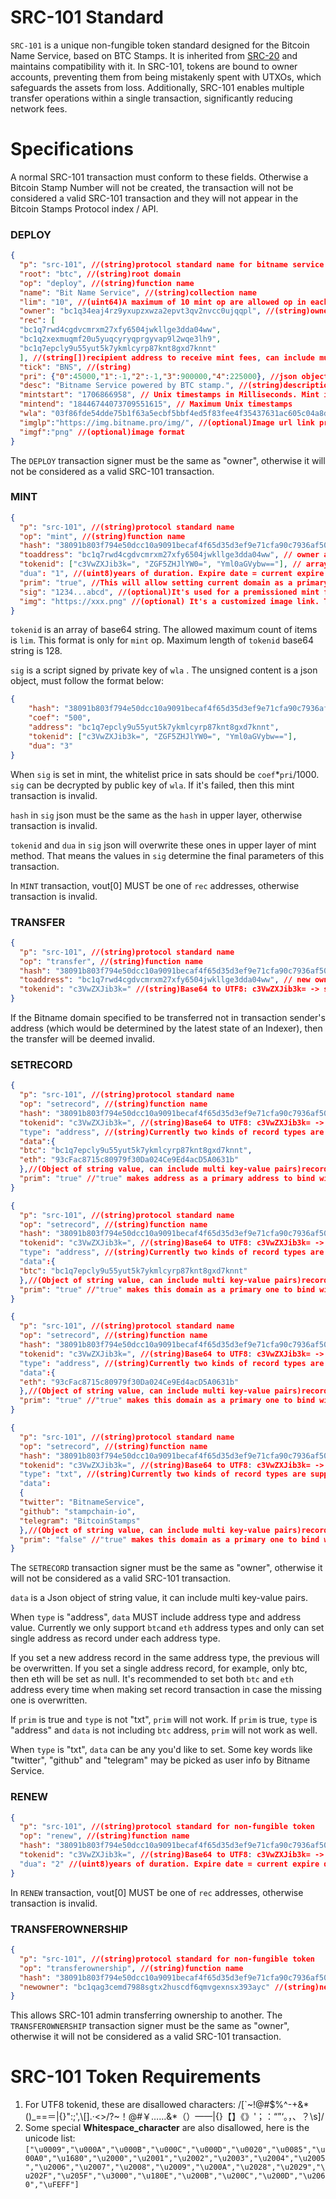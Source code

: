 # SRC-101 Standard

`SRC-101` is a unique non-fungible token standard designed for the Bitcoin Name
Service, based on BTC Stamps. It is inherited from [SRC-20](./src20specs.md) and
maintains compatibility with it. In SRC-101, tokens are bound to owner accounts,
preventing them from being mistakenly spent with UTXOs, which safeguards the
assets from loss. Additionally, SRC-101 enables multiple transfer operations
within a single transaction, significantly reducing network fees.

# Specifications

A normal SRC-101 transaction must conform to these fields. Otherwise a Bitcoin
Stamp Number will not be created, the transaction will not be considered a valid
SRC-101 transaction and they will not appear in the Bitcoin Stamps Protocol
index / API.

### DEPLOY

```JSON
{
  "p": "src-101", //(string)protocol standard name for bitname service
  "root": "btc", //(string)root domain
  "op": "deploy", //(string)function name
  "name": "Bit Name Service", //(string)collection name
  "lim": "10", //(uint64)A maximum of 10 mint op are allowed op in each transaction. If there are more than 10 mint op in 1 transaction, it's regarded as an invalid transction, all op will be failed.
  "owner": "bc1q34eaj4rz9yxupzxwza2epvt3qv2nvcc0ujqqpl", //(string)owner address
  "rec": [
  "bc1q7rwd4cgdvcmrxm27xfy6504jwkllge3dda04ww",
  "bc1q2xexmuqmf20u5yuqcyryqprgyvap9l2wqe3lh9",
  "bc1q7epcly9u55yut5k7ykmlcyrp87knt8gxd7knnt"
  ], //(string[])recipient address to receive mint fees, can include multi addresses in an array of string. Either will be valid in transaction verification. Pay mint fees to either of these is OK.
  "tick": "BNS", //(string)
  "pri": {"0":45000,"1":-1,"2":-1,"3":900000,"4":225000}, //json object. The key is the length number of domain. These fee must be paid to "rec". Value is price in sats. Allowed max count of this json key-value pair is 10. "-1" means it isn't mintable. 900000 is for 3 characters, 225000 is for 4 characters and 45000 is the default price for these unlisted legnth(>=5).
  "desc": "Bitname Service powered by BTC stamp.", //(string)description for the collection.
  "mintstart": "1706866958", // Unix timestamps in Milliseconds. Mint is available from this time.
  "mintend": "18446744073709551615", // Maximum Unix timestamps
  "wla": "03f86fde54dde75b1f63a5ecbf5bbf4ed5f83fee4f35437631ac605c04a8d5f15e", //Public key of admin address for whitelist data signature.
  "imglp":"https://img.bitname.pro/img/", //(optional)Image url link prefix.The full link should be "imglp"+"tokenid"(base64)+"."+"imgf"
  "imgf":"png" //(optional)image format
}
```

The `DEPLOY` transaction signer must be the same as "owner", otherwise it will
not be considered as a valid SRC-101 transaction.

### MINT

```JSON
{
  "p": "src-101", //(string)protocol standard name
  "op": "mint", //(string)function name
  "hash": "38091b803f794e50dcc10a9091becaf4f65d35d3ef9e71cfa90c7936af50757e", //(hash256)txid of bns deploy transaction, without "0x" at the beginning
  "toaddress": "bc1q7rwd4cgdvcmrxm27xfy6504jwkllge3dda04ww", // owner address of this token, can be different from signer address.
  "tokenid": ["c3VwZXJib3k=", "ZGF5ZHJlYW0=", "Yml0aGVybw=="], // array of base64 string which allows multi tokenid mint in one op. (string)Base64 to UTF8: c3VwZXJib3k= -> superboy.
  "dua": "1", //(uint8)years of duration. Expire date = current expire date + dua
  "prim": "true", //This will allow setting current domain as a primary domain to bind with toaddress only if toaddress is signer address as well. You can setrecord to bind with another domain later as you wish. If you don't need this, just set it to false. If prim is true but toaddress is not signer address, prim will be set as false.
  "sig": "1234...abcd", //(optional)It's used for a premissioned mint following whitelist. 
  "img": "https://xxx.png" //(optional) It's a customized image link. This only works when "imglp" is not set.
}
```
`tokenid` is an array of base64 string. The allowed maximum count of items  is `lim`. This format is only for `mint` op. Maximum length of `tokenid` base64 string is 128.

`sig` is a script signed  by private key of `wla` . The unsigned content is a json object, must follow the format below:

```json
{
    "hash": "38091b803f794e50dcc10a9091becaf4f65d35d3ef9e71cfa90c7936af50757e",
    "coef": "500",
    "address": "bc1q7epcly9u55yut5k7ykmlcyrp87knt8gxd7knnt",
    "tokenid": ["c3VwZXJib3k=", "ZGF5ZHJlYW0=", "Yml0aGVybw=="],
    "dua": "3"
}
```
When `sig` is set in mint, the whitelist price in sats  should be `coef`*`pri`/1000.  `sig` can be decrypted  by public key of `wla`. If it's failed, then this mint transaction is invalid.

`hash` in `sig` json must be the same as the `hash` in upper layer, otherwise transaction is invalid.

`tokenid` and `dua` in `sig` json will overwrite these ones in upper layer of mint method. That means the values in `sig` determine the final parameters of this transaction.

In `MINT` transaction, vout[0] MUST be one of `rec` addresses, otherwise transaction is invalid.


### TRANSFER

```JSON
{
  "p": "src-101", //(string)protocol standard name
  "op": "transfer", //(string)function name
  "hash": "38091b803f794e50dcc10a9091becaf4f65d35d3ef9e71cfa90c7936af50757e", //(hash256)txid of the deploy transaction, without "0x" at the beginning. Only this txid will be considered as valid in bitname service.
  "toaddress": "bc1q7rwd4cgdvcmrxm27xfy6504jwkllge3dda04ww", // new owner address of this token..Support any existed type of bitcoin addresses
  "tokenid": "c3VwZXJib3k=" //(string)Base64 to UTF8: c3VwZXJib3k= -> superboy.
}
```

If the Bitname domain specified to be transferred not in transaction sender's
address (which would be determined by the latest state of an Indexer), then the
transfer will be deemed invalid.

### SETRECORD

```JSON
{
  "p": "src-101", //(string)protocol standard name
  "op": "setrecord", //(string)function name
  "hash": "38091b803f794e50dcc10a9091becaf4f65d35d3ef9e71cfa90c7936af50757e", //(hash256)txid of the deploy transaction, without "0x" at the beginning
  "tokenid": "c3VwZXJib3k=", //(string)Base64 to UTF8: c3VwZXJib3k= -> superboy.Maximum length of `tokenid` base64 string is 128.
  "type": "address", //(string)Currently two kinds of record types are supported, txt and address
  "data":{
  "btc": "bc1q7epcly9u55yut5k7ykmlcyrp87knt8gxd7knnt",
  "eth": "93cFac8715c80979f30Da024Ce9Ed4acD5A0631b"
  },//(Object of string value, can include multi key-value pairs)record data, this is an example to bind with both btc and eth address.
  "prim": "true" //"true" makes address as a primary address to bind with this domain.If you don't need this, make it as "false".
}
```

```JSON
{
  "p": "src-101", //(string)protocol standard name
  "op": "setrecord", //(string)function name
  "hash": "38091b803f794e50dcc10a9091becaf4f65d35d3ef9e71cfa90c7936af50757e", //(hash256)txid of the deploy transaction, without "0x" at the beginning
  "tokenid": "c3VwZXJib3k=", //(string)Base64 to UTF8: c3VwZXJib3k= -> superboy.Maximum length of `tokenid` base64 string is 128.
  "type": "address", //(string)Currently two kinds of record types are supported: txt and address
  "data":{
  "btc": "bc1q7epcly9u55yut5k7ykmlcyrp87knt8gxd7knnt"
  },//(Object of string value, can include multi key-value pairs)record data,  this is an example to bind with btc address and set eth address as null. 
  "prim": "true" //"true" makes this domain as a primary one to bind with this address.If you don't need this, make it as "false".
}
```

```JSON
{
  "p": "src-101", //(string)protocol standard name
  "op": "setrecord", //(string)function name
  "hash": "38091b803f794e50dcc10a9091becaf4f65d35d3ef9e71cfa90c7936af50757e", //(hash256)txid of the deploy transaction, without "0x" at the beginning
  "tokenid": "c3VwZXJib3k=", //(string)Base64 to UTF8: c3VwZXJib3k= -> superboy.Maximum length of `tokenid` base64 string is 128.
  "type": "address", //(string)Currently two kinds of record types are supported: txt and address
  "data":{
  "eth": "93cFac8715c80979f30Da024Ce9Ed4acD5A0631b"
  },//(Object of string value, can include multi key-value pairs)record data,  this is an example to bind with eth address and set btc address as null. 
  "prim": "true" //"true" makes this domain as a primary one to bind with this address.If you don't need this, make it as "false".
}
```

```JSON
{
  "p": "src-101", //(string)protocol standard name
  "op": "setrecord", //(string)function name
  "hash": "38091b803f794e50dcc10a9091becaf4f65d35d3ef9e71cfa90c7936af50757e", //(hash256)txid of the deploy transaction, without "0x" at the beginning
  "tokenid": "c3VwZXJib3k=", //(string)Base64 to UTF8: c3VwZXJib3k= -> superboy.
  "type": "txt", //(string)Currently two kinds of record types are supported: txt and address
  "data":
  {
  "twitter": "BitnameService",
  "github": "stampchain-io",
  "telegram": "BitcoinStamps"
  },//(Object of string value, can include multi key-value pairs)record data 
  "prim": "false" //"true" makes this domain as a primary one to bind with this address.If you don't need this, make it as "false".
}
```

The `SETRECORD` transaction signer must be the same as "owner", otherwise it
will not be considered as a valid SRC-101 transaction. 

`data` is a Json object of string value, it can include multi key-value pairs. 

When `type` is "address", `data` MUST include address type and address value. Currently we only support `btc`and `eth` address types and only can set single address as record under each address type. 

If you set a new address record in the same address type, the previous will be overwritten. If you set a single address record, for example, only btc, then eth will be set as null. It's recommended to set both `btc` and `eth` address every time when making set record transaction in case the missing one is overwritten. 

If `prim` is true and `type` is not "txt", `prim` will not work. If `prim` is true, `type` is "address" and `data` is not including `btc` address,  `prim` will not work as well.

When `type` is "txt", `data` can be any you'd like to set. Some key words like "twitter", "github" and "telegram" may be picked as user info by Bitname Service.

### RENEW

```JSON
{
  "p": "src-101", //(string)protocol standard for non-fungible token
  "op": "renew", //(string)function name
  "hash": "38091b803f794e50dcc10a9091becaf4f65d35d3ef9e71cfa90c7936af50757e", //(hash256)txid of the deploy transaction
  "tokenid": "c3VwZXJib3k=", //(string)Base64 to UTF8: c3VwZXJib3k= -> superboy. Maximum length of `tokenid` base64 string is 128.
  "dua": "2" //(uint8)years of duration. Expire date = current expire date + dua
}
```

In `RENEW` transaction, vout[0] MUST be one of `rec` addresses, otherwise transaction is invalid.


### TRANSFEROWNERSHIP

```JSON
{
  "p": "src-101", //(string)protocol standard for non-fungible token
  "op": "transferownership", //(string)function name
  "hash": "38091b803f794e50dcc10a9091becaf4f65d35d3ef9e71cfa90c7936af50757e", //(hash256)txid of the deploy transaction
  "newowner": "bc1qag3cemd7988sgtx2huscdf6qmvgexnsx393ayc" //(string)new owner address. Support existed 4 types of bitcoin addresses
}
```

This allows SRC-101 admin transferring ownership to another. The
`TRANSFEROWNERSHIP` transaction signer must be the same as "owner", otherwise it
will not be considered as a valid SRC-101 transaction.

# SRC-101 Token Requirements

1. For UTF8 tokenid, these are disallowed characters: /[`~!@#$%^\-+&*()_==＝|{}":;',\\\[\]\.·<>\/?~！@#￥……&*（）——|{}【】《》'；：“”‘。，、？\s]/
2. Some special **Whitespace_character** are also disallowed, here is the unicode list:
`["\u0009","\u000A","\u000B","\u000C","\u000D","\u0020","\u0085","\u00A0","\u1680","\u2000","\u2001","\u2002","\u2003","\u2004","\u2005","\u2006","\u2007","\u2008","\u2009","\u200A","\u2028","\u2029","\u202F","\u205F","\u3000","\u180E","\u200B","\u200C","\u200D","\u2060","\uFEFF"]`
